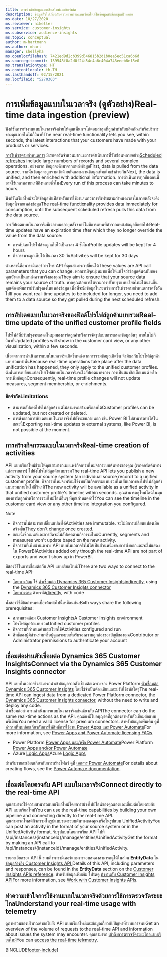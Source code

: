 ```yaml
---
title: การนำเข้าข้อมูลแบบเรียลไทม์และข้อจำกัด
description: ข้อมูลทั่วไปเกี่ยวกับความสามารถแบบเรียลไทม์ในข้อมูลเชิงลึกกลุ่มเป้าหมาย
ms.date: 10/27/2020
ms.reviewer: nikeller
ms.service: customer-insights
ms.subservice: audience-insights
ms.topic: conceptual
author: m-hartmann
ms.author: mhart
manager: shellyha
ms.openlocfilehash: 7421ed9d2cb399d546815b2d1b0ea5ec51ca6b6d
ms.sourcegitcommit: 139548f8a2d0f24d54c4a6c404a743eeeb8ef8e0
ms.translationtype: HT
ms.contentlocale: th-TH
ms.lasthandoff: 02/15/2021
ms.locfileid: "5270303"
---
```

# <a name="real-time-data-ingestion-preview"></a><span data-ttu-id="7b2d5-103">การเพิ่มข้อมูลแบบในเวลาจริง (ดูตัวอย่าง)</span><span class="sxs-lookup"><span data-stu-id="7b2d5-103">Real-time data ingestion (preview)</span></span>

<span data-ttu-id="7b2d5-104">ฟังก์ชันการทำงานแบบในเวลาจริงช่วยให้คุณเห็นการโต้ตอบล่าสุดที่ลูกค้าทำกับผลิตภัณฑ์หรือบริการของคุณภายในไม่กี่วินาที</span><span class="sxs-lookup"><span data-stu-id="7b2d5-104">The near real-time functionality lets you see, within seconds, the latest interactions that your customers have made with your products or services.</span></span>

<span data-ttu-id="7b2d5-105">[การรีเฟรชตามกำหนดการ](system.md#schedule-tab) มีเรกคอร์ดจำนวนมากและการดำเนินการที่ซับซ้อนหลายอย่าง</span><span class="sxs-lookup"><span data-stu-id="7b2d5-105">[Scheduled refreshes](system.md#schedule-tab) include large numbers of records and several complex operations.</span></span> <span data-ttu-id="7b2d5-106">อย่างแรก ข้อมูลจะดึงมาจากแหล่งข้อมูล</span><span class="sxs-lookup"><span data-stu-id="7b2d5-106">First, data is pulled from the data source.</span></span> <span data-ttu-id="7b2d5-107">จากนั้นข้อมูลจะถูกรวมเข้าด้วยกันและผสานข้อมูลเพิ่มเติมเข้าด้วยกัน</span><span class="sxs-lookup"><span data-stu-id="7b2d5-107">Next, the data is unified, and then enriched with additional information.</span></span> <span data-ttu-id="7b2d5-108">การดำเนินการทุกขั้นตอนนี้อาจใช้เวลาหลายนาทีถึงหลายชั่วโมง</span><span class="sxs-lookup"><span data-stu-id="7b2d5-108">Every run of this process can take minutes to hours.</span></span>

<span data-ttu-id="7b2d5-109">ฟังก์ชันเรียลไทม์จะให้ข้อมูลทันทีสำหรับการใช้งานจนกว่าการรีเฟรชตามกำหนดเวลาในภายหลังจะดึงข้อมูลนี้จากแหล่งข้อมูล</span><span class="sxs-lookup"><span data-stu-id="7b2d5-109">The real-time functionality provides data immediately for consumption, until the subsequent scheduled refresh pulls this data from the data source.</span></span>

<span data-ttu-id="7b2d5-110">การอัปเดตแบบในเวลาจริงมีเวลาหมดอายุหลังจากที่ไม่มีการแทนที่ค่าจากแหล่งข้อมูลอีกต่อไป:</span><span class="sxs-lookup"><span data-stu-id="7b2d5-110">Real-time updates have an expiration time after which they no longer override the value from the data source:</span></span>

- <span data-ttu-id="7b2d5-111">การอัปเดตโปรไฟล์จะถูกเก็บไว้เป็นเวลา 4 ชั่วโมง</span><span class="sxs-lookup"><span data-stu-id="7b2d5-111">Profile updates will be kept for 4 hours</span></span>
- <span data-ttu-id="7b2d5-112">กิจกรรมจะถูกเก็บไว้เป็นเวลา 30 วัน</span><span class="sxs-lookup"><span data-stu-id="7b2d5-112">Activities will be kept for 30 days</span></span>

<span data-ttu-id="7b2d5-113">ค่าเหล่านี้คือพารามิเตอร์การโทร API ที่คุณสามารถเปลี่ยนได้</span><span class="sxs-lookup"><span data-stu-id="7b2d5-113">These values are API call parameters that you can change.</span></span> <span data-ttu-id="7b2d5-114">พวกเขามีจุดมุ่งหมายเพื่อให้แน่ใจว่าข้อมูลต้นฉบับของคุณยังคงเป็นแหล่งความจริงของคุณ</span><span class="sxs-lookup"><span data-stu-id="7b2d5-114">They aim to ensure that your source data remains your source of truth.</span></span> <span data-ttu-id="7b2d5-115">หากคุณต้องการให้รวมการปรับปรุงแบบเรียลไทม์ให้นานขึ้น คุณต้องเพิ่มการปรับปรุงลงในแหล่งข้อมูล เพื่อที่จะดึงข้อมูลในระหว่างการรีเฟรชตามกำหนดการครั้งถัดไป</span><span class="sxs-lookup"><span data-stu-id="7b2d5-115">If you want real-time updates to be included for longer, you need to add them to a data source so they get pulled during the next scheduled refresh.</span></span>

## <a name="real-time-update-of-the-unified-customer-profile-fields"></a><span data-ttu-id="7b2d5-116">การอัปเดตแบบในเวลาจริงของฟิลด์โปรไฟล์ลูกค้าแบบรวม</span><span class="sxs-lookup"><span data-stu-id="7b2d5-116">Real-time update of the unified customer profile fields</span></span>

<span data-ttu-id="7b2d5-117">โปรไฟล์ที่ปรับปรุงจะแสดงในมุมมองการ์ดลูกค้าหรือการจัดรูปแบบการแสดงข้อมูลอื่นๆ ภายในไม่กี่วินาที</span><span class="sxs-lookup"><span data-stu-id="7b2d5-117">Updated profiles will show in the customer card view, or any other visualization, within a few seconds.</span></span>

<span data-ttu-id="7b2d5-118">เนื่องจากการดำเนินการแบบในเวลาจริงเกิดขึ้นหลังจากการรวมข้อมูลเกิดขึ้น จึงมีผลกับโปรไฟล์ลูกค้าแบบรวมเท่านั้น</span><span class="sxs-lookup"><span data-stu-id="7b2d5-118">Because real-time operations take place after the data unification has happened, they only apply to the unified customer profiles.</span></span> <span data-ttu-id="7b2d5-119">ดังนั้นการเปลี่ยนแปลงโปรไฟล์แบบในเวลาจริงจะไม่อัปเดตมาตรการ การเป็นสมาชิกเซ็กเมนต์ หรือการเพิ่มข้อมูล</span><span class="sxs-lookup"><span data-stu-id="7b2d5-119">Consequently, real-time profile changes will not update measures, segment membership, or enrichments.</span></span>

### <a name="limitations"></a><span data-ttu-id="7b2d5-120">ข้อจำกัด</span><span class="sxs-lookup"><span data-stu-id="7b2d5-120">Limitations</span></span>

- <span data-ttu-id="7b2d5-121">สามารถอัปเดตโปรไฟล์ลูกค้า แต่ไม่สามารถสร้างหรือลบได้</span><span class="sxs-lookup"><span data-stu-id="7b2d5-121">Customer profiles can be updated, but not created or deleted.</span></span>
- <span data-ttu-id="7b2d5-122">การส่งออกการอัปเดตแบบในเวลาจริงไปยังระบบภายนอก เช่น Power BI ไม่สามารถทำได้ในขณะนี้</span><span class="sxs-lookup"><span data-stu-id="7b2d5-122">Exporting real-time updates to external systems, like Power BI, is not possible at the moment.</span></span>

## <a name="real-time-creation-of-activities"></a><span data-ttu-id="7b2d5-123">การสร้างกิจกรรมแบบในเวลาจริง</span><span class="sxs-lookup"><span data-stu-id="7b2d5-123">Real-time creation of activities</span></span>

<span data-ttu-id="7b2d5-124">API แบบเรียลไทม์ช่วยให้คุณสามารถเผยแพร่กิจกรรมใหม่จากระบบต้นทางของคุณ (เรกคอร์ดต้นทางแต่ละรายการ) ไปยังโปรไฟล์ลูกค้าแบบรวม</span><span class="sxs-lookup"><span data-stu-id="7b2d5-124">The real-time API lets you publish a new activity from your source system (an individual source record) to a unified customer profile.</span></span> <span data-ttu-id="7b2d5-125">กิจกรรมใหม่จะพร้อมใช้งานเป็นกิจกรรมแบบรวมในเส้นเวลาของโปรไฟล์ลูกค้าแบบรวมภายในไม่กี่วินาที</span><span class="sxs-lookup"><span data-stu-id="7b2d5-125">The new activity will be available as a unified activity in that unified customer profile's timeline within seconds.</span></span> <span data-ttu-id="7b2d5-126">คุณสามารถดูไทม์ไลน์ในมุมมองการ์ดลูกค้าหรือการรวมไทม์ไลน์อื่นๆ ที่คุณกำหนดค่าไว้</span><span class="sxs-lookup"><span data-stu-id="7b2d5-126">You can see the timeline in the customer card view or any other timeline integration you configured.</span></span>

> [!NOTE]
>
> - <span data-ttu-id="7b2d5-127">กิจกรรมไม่สามารถเปลี่ยนแปลงได้</span><span class="sxs-lookup"><span data-stu-id="7b2d5-127">Activities are immutable.</span></span> <span data-ttu-id="7b2d5-128">จะไม่มีการเปลี่ยนแปลงเมื่อสร้างขึ้น</span><span class="sxs-lookup"><span data-stu-id="7b2d5-128">They don't change once created.</span></span>
> - <span data-ttu-id="7b2d5-129">ขณะนี้เซ็กเมนต์และการวัดจะไม่อัปเดตตามกิจกรรมใหม่</span><span class="sxs-lookup"><span data-stu-id="7b2d5-129">Currently, segments and measures won't update based on the new activity.</span></span>
> - <span data-ttu-id="7b2d5-130">กิจกรรมที่เพิ่มผ่านเฉพาะ API แบบในเวลาจริงไม่ได้เป็นส่วนหนึ่งของการส่งออกและจะไม่แสดงใน PowerBI</span><span class="sxs-lookup"><span data-stu-id="7b2d5-130">Activities added only through the real-time API are not part of exports and won't show up in PowerBI.</span></span>

<span data-ttu-id="7b2d5-131">มีสองวิธีในการเชื่อมต่อกับ API แบบเรียลไทม์:</span><span class="sxs-lookup"><span data-stu-id="7b2d5-131">There are two ways to connect to the real-time API:</span></span>

- <span data-ttu-id="7b2d5-132">[โดยทางอ้อม](#connect-via-the-dynamics-365-customer-insights-connector) ใช้ [ตัวเชื่อมต่อ Dynamics 365 Customer Insights](https://docs.microsoft.com/connectors/customerinsights/)</span><span class="sxs-lookup"><span data-stu-id="7b2d5-132">[indirectly](#connect-via-the-dynamics-365-customer-insights-connector), using the [Dynamics 365 Customer Insights connector](https://docs.microsoft.com/connectors/customerinsights/)</span></span>
- <span data-ttu-id="7b2d5-133">[โดยทางตรง](#connect-directly-to-the-real-time-api) ด้วยรหัส</span><span class="sxs-lookup"><span data-stu-id="7b2d5-133">[directly](#connect-directly-to-the-real-time-api), with code</span></span>

<span data-ttu-id="7b2d5-134">ทั้งสองวิธีมีข้อกำหนดเบื้องต้นต่อไปนี้เหมือนกัน:</span><span class="sxs-lookup"><span data-stu-id="7b2d5-134">Both ways share the following prerequisites:</span></span>

- <span data-ttu-id="7b2d5-135">สภาพแวดล้อม Customer Insights</span><span class="sxs-lookup"><span data-stu-id="7b2d5-135">A Customer Insights environment</span></span>
- <span data-ttu-id="7b2d5-136">โปรไฟล์ลูกค้าแบบรวม</span><span class="sxs-lookup"><span data-stu-id="7b2d5-136">Unified customer profiles</span></span>
- <span data-ttu-id="7b2d5-137">กิจกรรมที่กำหนดค่าและเรียกใช้</span><span class="sxs-lookup"><span data-stu-id="7b2d5-137">Activities configured and run</span></span>
- <span data-ttu-id="7b2d5-138">สิทธิ์ของผู้มีส่วนร่วมหรือผู้ดูแลระบบเพื่อรับรองความถูกต้องของบัญชีของคุณ</span><span class="sxs-lookup"><span data-stu-id="7b2d5-138">Contributor or Administrator permissions to authenticate your account</span></span>

## <a name="connect-via-the-dynamics-365-customer-insights-connector"></a><span data-ttu-id="7b2d5-139">เชื่อมต่อผ่านตัวเชื่อมต่อ Dynamics 365 Customer Insights</span><span class="sxs-lookup"><span data-stu-id="7b2d5-139">Connect via the Dynamics 365 Customer Insights connector</span></span>

<span data-ttu-id="7b2d5-140">API แบบในเวลาจริงสามารถนำเข้าข้อมูลจากตัวเชื่อมต่อเฉพาะของ Power Platform [ตัวเชื่อมต่อ Dynamics 365 Customer Insights](https://docs.microsoft.com/connectors/customerinsights/) โดยไม่จำเป็นต้องเขียนและปรับใช้รหัสใดๆ</span><span class="sxs-lookup"><span data-stu-id="7b2d5-140">The real-time API can ingest data from a dedicated Power Platform connector, the [Dynamics 365 Customer Insights connector](https://docs.microsoft.com/connectors/customerinsights/), without the need to write and deploy any code.</span></span>    
<span data-ttu-id="7b2d5-141">ตัวเชื่อมต่อสามารถดำเนินการแบบในเวลาจริงเช่นเดียวกับ API</span><span class="sxs-lookup"><span data-stu-id="7b2d5-141">The connector can do the same real-time actions as the API.</span></span> <span data-ttu-id="7b2d5-142">คุณต้องมีใบอนุญาตที่ถูกต้องสำหรับตัวเชื่อมต่อแบบพรีเมียม</span><span class="sxs-lookup"><span data-stu-id="7b2d5-142">You need a valid license for premium connectors.</span></span> <span data-ttu-id="7b2d5-143">สำหรับข้อมูลเพิ่มเติม ดูที่ [คำถามที่พบบ่อยเกี่ยวกับการให้สิทธิ์การใช้งาน Power Apps และ Power Automate](https://docs.microsoft.com/power-platform/admin/powerapps-flow-licensing-faq)</span><span class="sxs-lookup"><span data-stu-id="7b2d5-143">For more information, see [Power Apps and Power Automate licensing FAQs](https://docs.microsoft.com/power-platform/admin/powerapps-flow-licensing-faq).</span></span>

- <span data-ttu-id="7b2d5-144">Power Platform [Power Apps และ/หรือ Power Automate](https://docs.microsoft.com/connectors/)</span><span class="sxs-lookup"><span data-stu-id="7b2d5-144">Power Platform [Power Apps and/or Power Automate](https://docs.microsoft.com/connectors/)</span></span>
- <span data-ttu-id="7b2d5-145">Azure [Logic Apps](https://docs.microsoft.com/azure/connectors/apis-list)</span><span class="sxs-lookup"><span data-stu-id="7b2d5-145">Azure [Logic Apps](https://docs.microsoft.com/azure/connectors/apis-list)</span></span>

<span data-ttu-id="7b2d5-146">สำหรับรายละเอียดเกี่ยวกับการสร้างโฟลว์ ดูที่ [เอกสาร Power Automate](https://docs.microsoft.com/power-automate/)</span><span class="sxs-lookup"><span data-stu-id="7b2d5-146">For details about creating flows, see the [Power Automate documentation](https://docs.microsoft.com/power-automate/).</span></span>

## <a name="connect-directly-to-the-real-time-api"></a><span data-ttu-id="7b2d5-147">เชื่อมต่อโดยตรงกับ API แบบในเวลาจริง</span><span class="sxs-lookup"><span data-stu-id="7b2d5-147">Connect directly to the real-time API</span></span>

<span data-ttu-id="7b2d5-148">คุณสามารถใช้ความสามารถแบบเรียลไทม์โดยการสร้างไปป์ไลน์ของคุณเองและเชื่อมต่อโดยตรงกับ API แบบเรียลไทม์</span><span class="sxs-lookup"><span data-stu-id="7b2d5-148">You can use the real-time capabilities by building your own pipeline and connecting directly to the real-time API.</span></span>    
<span data-ttu-id="7b2d5-149">คุณสามารถโพสต์กิจกรรมในรูปแบบของระบบต้นทางของคุณหรือในรูปแบบ UnifiedActivity</span><span class="sxs-lookup"><span data-stu-id="7b2d5-149">You can post an activity in the format of your source system or in the UnifiedActivity format.</span></span> <span data-ttu-id="7b2d5-150">รับรูปแบบโดยการเรียก API ไปที่ /api/instances/{instanceId}/manage/entities/UnifiedActivity</span><span class="sxs-lookup"><span data-stu-id="7b2d5-150">Get the format by making an API call to /api/instances/{instanceId}/manage/entities/UnifiedActivity.</span></span>

<span data-ttu-id="7b2d5-151">รายละเอียดของ API นี้ รวมถึงพารามิเตอร์และการตอบสนองสามารถดูได้ในส่วน **EntityData** ใน [ข้อมูลอ้างอิง Customer Insights API ](https://developer.ci.ai.dynamics.com/api-details#api=CustomerInsights)</span><span class="sxs-lookup"><span data-stu-id="7b2d5-151">Details of this API, including parameters and responses, can be found in the **EntityData** section on the [Customer Insights APIs reference](https://developer.ci.ai.dynamics.com/api-details#api=CustomerInsights).</span></span> <span data-ttu-id="7b2d5-152">สำหรับข้อมูลเพิ่มเติม โปรดดู [ทำงานกับ Customer Insights API](apis.md)</span><span class="sxs-lookup"><span data-stu-id="7b2d5-152">For more information, see [Work with Customer Insights APIs](apis.md).</span></span>

## <a name="understand-your-real-time-usage-with-telemetry"></a><span data-ttu-id="7b2d5-153">ทำความเข้าใจการใช้งานแบบในเวลาจริงด้วยการใช้การตรวจวัดระยะไกล</span><span class="sxs-lookup"><span data-stu-id="7b2d5-153">Understand your real-time usage with telemetry</span></span>

<span data-ttu-id="7b2d5-154">ดูภาพรวมของปริมาณคำขอไปยัง API แบบเรียลไทม์และข้อมูลเกี่ยวกับปัญหาที่ระบบอาจพบ</span><span class="sxs-lookup"><span data-stu-id="7b2d5-154">Get an overview of the volume of requests to the real-time API and information about issues the system may encounter.</span></span> <span data-ttu-id="7b2d5-155">คุณสามารถ [เข้าถึงการตรวจวัดระยะไกลแบบเรียลไทม์](system.md#api-usage-tab)</span><span class="sxs-lookup"><span data-stu-id="7b2d5-155">You can [access the real-time telemetry](system.md#api-usage-tab).</span></span> 


[!INCLUDE[footer-include](../includes/footer-banner.md)]